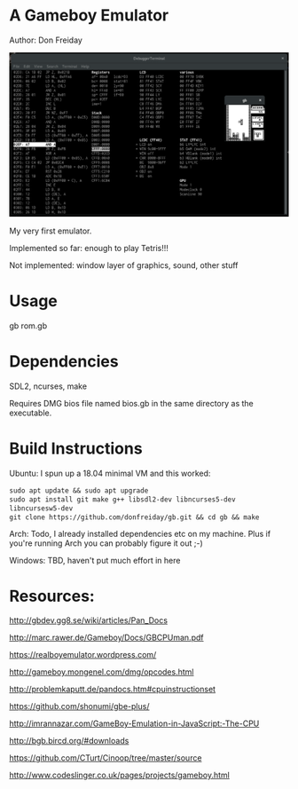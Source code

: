 # A Gameboy Emulator
Author: Don Freiday

![screenshot](https://github.com/donfreiday/gb/blob/master/screenshot.png)

My very first emulator.

Implemented so far: enough to play Tetris!!!

Not implemented: window layer of graphics, sound, other stuff

# Usage
gb rom.gb

# Dependencies 
SDL2, ncurses, make

Requires DMG bios file named bios.gb in the same directory as the executable.

# Build Instructions

Ubuntu:
I spun up a 18.04 minimal VM and this worked:
~~~~
sudo apt update && sudo apt upgrade
sudo apt install git make g++ libsdl2-dev libncurses5-dev libncursesw5-dev
git clone https://github.com/donfreiday/gb.git && cd gb && make
~~~~

Arch: Todo, I already installed dependencies etc on my machine. Plus if you're running Arch you can probably figure it out ;-)

Windows: TBD, haven't put much effort in here


# Resources:

<http://gbdev.gg8.se/wiki/articles/Pan_Docs>

<http://marc.rawer.de/Gameboy/Docs/GBCPUman.pdf>

<https://realboyemulator.wordpress.com/>

<http://gameboy.mongenel.com/dmg/opcodes.html>

<http://problemkaputt.de/pandocs.htm#cpuinstructionset>

<https://github.com/shonumi/gbe-plus/>

<http://imrannazar.com/GameBoy-Emulation-in-JavaScript:-The-CPU>

<http://bgb.bircd.org/#downloads>

<https://github.com/CTurt/Cinoop/tree/master/source>

<http://www.codeslinger.co.uk/pages/projects/gameboy.html>
